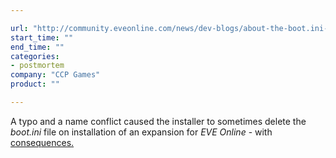 ```yaml
---

url: "http://community.eveonline.com/news/dev-blogs/about-the-boot.ini-issue/"
start_time: ""
end_time: ""
categories:
- postmortem
company: "CCP Games"
product: ""

---
```


A typo and a name conflict caused the installer to sometimes delete the *boot.ini* file on installation of an expansion for *EVE Online* - with [consequences.](https://www.youtube.com/watch?v=msXRFJ2ar_E)
